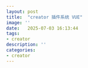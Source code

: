 ```yaml
---
layout: post
title:  "creator 插件系统 VUE"
image: ''
date:   2025-07-03 16:13:44
tags:
- creator
description: ''
categories: 
- creator
---
```

